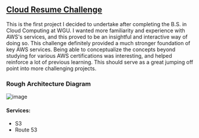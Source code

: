 <h2><a href="https://cloudresumechallenge.dev/" target="_blank"><b>Cloud Resume Challenge</b></a></h2>

<p>This is the first project I decided to undertake after completing the B.S. in Cloud Computing at WGU. I wanted more familiarity and experience with AWS's services, and this proved to be an insightful and interactive way of doing so. This challenge definitely provided a much stronger foundation of key AWS services. Being able to conceptualize the concepts beyond studying for various AWS certifications was interesting, and helped reinforce a lot of previous learning. This should serve as a great jumping off point into more challenging projects.</p>

<h3>Rough Architecture Diagram</h3>

![image](https://github.com/ryangoddard1/aws-cloud-resume-challenge/assets/84172786/21715151-fe0e-4270-a36c-2daac70571eb)

<h4>Services:</h4>
  <ul>
  <li>S3</li>
  <li>Route 53</li>
  </ul>
                                                    
